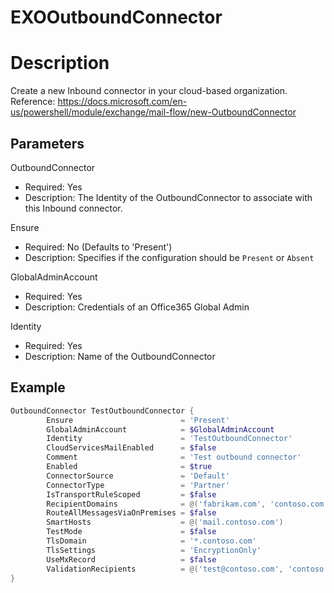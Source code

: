 # EXOOutboundConnector

# Description

Create a new Inbound connector in your cloud-based organization.
Reference: https://docs.microsoft.com/en-us/powershell/module/exchange/mail-flow/new-OutboundConnector

## Parameters

OutboundConnector

- Required: Yes
- Description: The Identity of the OutboundConnector
to associate with this Inbound connector.

Ensure

- Required: No (Defaults to 'Present')
- Description: Specifies if the configuration should be `Present` or `Absent`

GlobalAdminAccount

- Required: Yes
- Description: Credentials of an Office365 Global Admin

Identity

- Required: Yes
- Description: Name of the OutboundConnector

## Example

```PowerShell
OutboundConnector TestOutboundConnector {
        Ensure                        = 'Present'
        GlobalAdminAccount            = $GlobalAdminAccount
        Identity                      = 'TestOutboundConnector'
        CloudServicesMailEnabled      = $false
        Comment                       = 'Test outbound connector'
        Enabled                       = $true
        ConnectorSource               = 'Default'
        ConnectorType                 = 'Partner'
        IsTransportRuleScoped         = $false
        RecipientDomains              = @('fabrikam.com', 'contoso.com')
        RouteAllMessagesViaOnPremises = $false
        SmartHosts                    = @('mail.contoso.com')
        TestMode                      = $false
        TlsDomain                     = '*.contoso.com'
        TlsSettings                   = 'EncryptionOnly'
        UseMxRecord                   = $false
        ValidationRecipients          = @('test@contoso.com', 'contoso.org')
}
```
